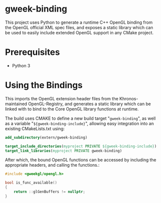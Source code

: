 # gweek-binding
This project uses Python to generate a runtime C++ OpenGL binding from the OpenGL official XML spec files, and exposes a static library which can be used to easily include extended OpenGL support in any CMake project.

# Prerequisites
- Python 3

# Using the Bindings
This imports the OpenGL extension header files from the Khronos-maintained OpenGL-Registry, and generates a static library which can be linked with
to bind to the Core OpenGL library functions at runtime.

The build uses CMAKE to define a new build target "`gweek-binding`", as well as a variable "`${gweek-binding-include}`", allowing easy integration into an existing CMakeLists.txt using:

```cmake
add_subdirectory(extern/gweek-binding)

target_include_directories(myproject PRIVATE ${gweek-binding-include})
target_link_libraries(myproject PRIVATE gweek-binding)
```

After which, the bound OpenGL functions can be accessed by including the appropriate headers, and calling the functions.:

```c++
#include <gweekgl/opengl.h>

bool is_func_available()
{
    return ::glGenBuffers != nullptr;
}
```


